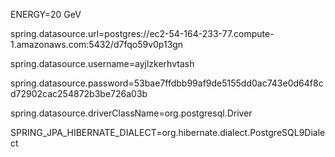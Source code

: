 ENERGY=20 GeV

spring.datasource.url=postgres://ec2-54-164-233-77.compute-1.amazonaws.com:5432/d7fqo59v0p13gn

spring.datasource.username=ayjlzkerhvtash

spring.datasource.password=53bae7ffdbb99af9de5155dd0ac743e0d64f8cd72902cac254872b3be726a03b

spring.datasource.driverClassName=org.postgresql.Driver

SPRING_JPA_HIBERNATE_DIALECT=org.hibernate.dialect.PostgreSQL9Dialect